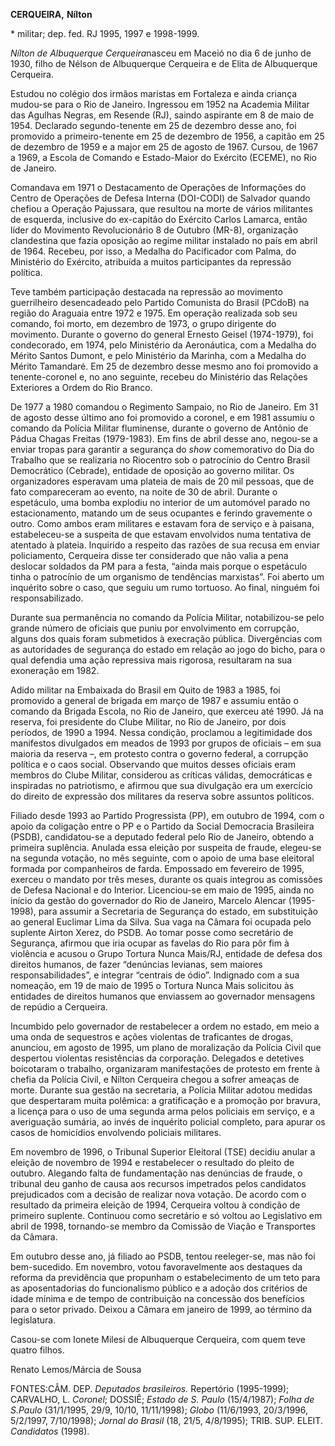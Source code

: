 **CERQUEIRA,** **Nílton**

\* militar; dep. fed. RJ 1995, 1997 e 1998-1999.

*Nílton de Albuquerque Cerqueira*nasceu em Maceió no dia 6 de junho de
1930, filho de Nélson de Albuquerque Cerqueira e de Elita de Albuquerque
Cerqueira.

Estudou no colégio dos irmãos maristas em Fortaleza e ainda criança
mudou-se para o Rio de Janeiro. Ingressou em 1952 na Academia Militar
das Agulhas Negras, em Resende (RJ), saindo aspirante em 8 de maio de
1954. Declarado segundo-tenente em 25 de dezembro desse ano, foi
promovido a primeiro-tenente em 25 de dezembro de 1956, a capitão em 25
de dezembro de 1959 e a major em 25 de agosto de 1967. Cursou, de 1967 a
1969, a Escola de Comando e Estado-Maior do Exército (ECEME), no Rio de
Janeiro.

Comandava em 1971 o Destacamento de Operações de Informações do Centro
de Operações de Defesa Interna (DOI-CODI) de Salvador quando chefiou a
Operação Pajussara, que resultou na morte de vários militantes de
esquerda, inclusive do ex-capitão do Exército Carlos Lamarca, então
líder do Movimento Revolucionário 8 de Outubro (MR-8), organização
clandestina que fazia oposição ao regime militar instalado no país em
abril de 1964. Recebeu, por isso, a Medalha do Pacificador com Palma, do
Ministério do Exército, atribuída a muitos participantes da repressão
política.

Teve também participação destacada na repressão ao movimento
guerrilheiro desencadeado pelo Partido Comunista do Brasil (PCdoB) na
região do Araguaia entre 1972 e 1975. Em operação realizada sob seu
comando, foi morto, em dezembro de 1973, o grupo dirigente do movimento.
Durante o governo do general Ernesto Geisel (1974-1979), foi
condecorado, em 1974, pelo Ministério da Aeronáutica, com a Medalha do
Mérito Santos Dumont, e pelo Ministério da Marinha, com a Medalha do
Mérito Tamandaré. Em 25 de dezembro desse mesmo ano foi promovido a
tenente-coronel e, no ano seguinte, recebeu do Ministério das Relações
Exteriores a Ordem do Rio Branco.

De 1977 a 1980 comandou o Regimento Sampaio, no Rio de Janeiro. Em 31 de
agosto desse último ano foi promovido a coronel, e em 1981 assumiu o
comando da Polícia Militar fluminense, durante o governo de Antônio de
Pádua Chagas Freitas (1979-1983). Em fins de abril desse ano, negou-se a
enviar tropas para garantir a segurança do *show* comemorativo do Dia do
Trabalho que se realizaria no Riocentro sob o patrocínio do Centro
Brasil Democrático (Cebrade), entidade de oposição ao governo militar.
Os organizadores esperavam uma plateia de mais de 20 mil pessoas, que de
fato compareceram ao evento, na noite de 30 de abril. Durante o
espetáculo, uma bomba explodiu no interior de um automóvel parado no
estacionamento, matando um de seus ocupantes e ferindo gravemente o
outro. Como ambos eram militares e estavam fora de serviço e à paisana,
estabeleceu-se a suspeita de que estavam envolvidos numa tentativa de
atentado à plateia. Inquirido a respeito das razões de sua recusa em
enviar policiamento, Cerqueira disse ter considerado que não valia a
pena deslocar soldados da PM para a festa, “ainda mais porque o
espetáculo tinha o patrocínio de um organismo de tendências marxistas”.
Foi aberto um inquérito sobre o caso, que seguiu um rumo tortuoso. Ao
final, ninguém foi responsabilizado.

Durante sua permanência no comando da Polícia Militar, notabilizou-se
pelo grande número de oficiais que puniu por envolvimento em corrupção,
alguns dos quais foram submetidos à execração pública. Divergências com
as autoridades de segurança do estado em relação ao jogo do bicho, para
o qual defendia uma ação repressiva mais rigorosa, resultaram na sua
exoneração em 1982.

Adido militar na Embaixada do Brasil em Quito de 1983 a 1985, foi
promovido a general de brigada em março de 1987 e assumiu então o
comando da Brigada Escola, no Rio de Janeiro, que exerceu até 1990. Já
na reserva, foi presidente do Clube Militar, no Rio de Janeiro, por dois
períodos, de 1990 a 1994. Nessa condição, proclamou a legitimidade dos
manifestos divulgados em meados de 1993 por grupos de oficiais – em sua
maioria da reserva –, em protesto contra o governo federal, a corrupção
política e o caos social. Observando que muitos desses oficiais eram
membros do Clube Militar, considerou as críticas válidas, democráticas e
inspiradas no patriotismo, e afirmou que sua divulgação era um exercício
do direito de expressão dos militares da reserva sobre assuntos
políticos.

Filiado desde 1993 ao Partido Progressista (PP), em outubro de 1994, com
o apoio da coligação entre o PP e o Partido da Social Democracia
Brasileira (PSDB), candidatou-se a deputado federal pelo Rio de Janeiro,
obtendo a primeira suplência. Anulada essa eleição por suspeita de
fraude, elegeu-se na segunda votação, no mês seguinte, com o apoio de
uma base eleitoral formada por companheiros de farda. Empossado em
fevereiro de 1995, exerceu o mandato por três meses, durante os quais
integrou as comissões de Defesa Nacional e do Interior. Licenciou-se em
maio de 1995, ainda no início da gestão do governador do Rio de Janeiro,
Marcelo Alencar (1995-1998), para assumir a Secretaria de Segurança do
estado, em substituição ao general Euclimar Lima da Silva. Sua vaga na
Câmara foi ocupada pelo suplente Airton Xerez, do PSDB. Ao tomar posse
como secretário de Segurança, afirmou que iria ocupar as favelas do Rio
para pôr fim à violência e acusou o Grupo Tortura Nunca Mais/RJ,
entidade de defesa dos direitos humanos, de fazer “denúncias levianas,
sem maiores responsabilidades”, e integrar “centrais de ódio”. Indignado
com a sua nomeação, em 19 de maio de 1995 o Tortura Nunca Mais solicitou
às entidades de direitos humanos que enviassem ao governador mensagens
de repúdio a Cerqueira.

Incumbido pelo governador de restabelecer a ordem no estado, em meio a
uma onda de sequestros e ações violentas de traficantes de drogas,
anunciou, em agosto de 1995, um plano de moralização da Polícia Civil
que despertou violentas resistências da corporação. Delegados e
detetives boicotaram o trabalho, organizaram manifestações de protesto
em frente à chefia da Polícia Civil, e Nílton Cerqueira chegou a sofrer
ameaças de morte. Durante sua gestão na secretaria, a Polícia Militar
adotou medidas que despertaram muita polêmica: a gratificação e a
promoção por bravura, a licença para o uso de uma segunda arma pelos
policiais em serviço, e a averiguação sumária, ao invés de inquérito
policial completo, para apurar os casos de homicídios envolvendo
policiais militares.

Em novembro de 1996, o Tribunal Superior Eleitoral (TSE) decidiu anular
a eleição de novembro de 1994 e restabelecer o resultado do pleito de
outubro. Alegando falta de fundamentação nas denúncias de fraude, o
tribunal deu ganho de causa aos recursos impetrados pelos candidatos
prejudicados com a decisão de realizar nova votação. De acordo com o
resultado da primeira eleição de 1994, Cerqueira voltou à condição de
primeiro suplente. Continuou como secretário e só voltou ao Legislativo
em abril de 1998, tornando-se membro da Comissão de Viação e Transportes
da Câmara.

Em outubro desse ano, já filiado ao PSDB, tentou reeleger-se, mas não
foi bem-sucedido. Em novembro, votou favoravelmente aos destaques da
reforma da previdência que propunham o estabelecimento de um teto para
as aposentadorias do funcionalismo público e a adoção dos critérios de
idade mínima e de tempo de contribuição na concessão dos benefícios para
o setor privado. Deixou a Câmara em janeiro de 1999, ao término da
legislatura.

Casou-se com Ionete Milesi de Albuquerque Cerqueira, com quem teve
quatro filhos.

Renato Lemos/Márcia de Sousa

FONTES:CÂM. DEP. *Deputados brasileiros.* Repertório (1995-1999);
CARVALHO, L. *Coronel*; DOSSIÊ; *Estado de S. Paulo* (15/4/1987); *Folha
de S.Paulo* (31/1/1995, 29/9, 10/10, 11/11/1998); *Globo* (11/6/1993,
20/3/1996, 5/2/1997, 7/10/1998); *Jornal do Brasil* (18, 21/5,
4/8/1995); TRIB. SUP. ELEIT. *Candidatos* (1998).
